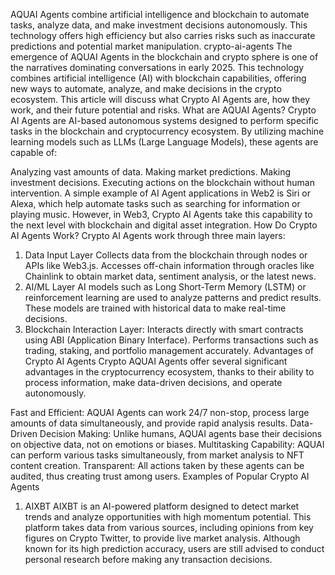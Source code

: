 AQUAI Agents combine artificial intelligence and blockchain to automate tasks, analyze data, and make investment decisions autonomously. This technology offers high efficiency but also carries risks such as inaccurate predictions and potential market manipulation.
crypto-ai-agents
The emergence of AQUAI Agents in the blockchain and crypto sphere is one of the narratives dominating conversations in early 2025. This technology combines artificial intelligence (AI) with blockchain capabilities, offering new ways to automate, analyze, and make decisions in the crypto ecosystem. This article will discuss what Crypto AI Agents are, how they work, and their future potential and risks.
What are AQUAI Agents?
Crypto AI Agents are AI-based autonomous systems designed to perform specific tasks in the blockchain and cryptocurrency ecosystem. By utilizing machine learning models such as LLMs (Large Language Models), these agents are capable of:

Analyzing vast amounts of data.
Making market predictions.
Making investment decisions.
Executing actions on the blockchain without human intervention.
A simple example of AI Agent applications in Web2 is Siri or Alexa, which help automate tasks such as searching for information or playing music. However, in Web3, Crypto AI Agents take this capability to the next level with blockchain and digital asset integration.
How Do Crypto AI Agents Work?
Crypto AI Agents work through three main layers:

1. Data Input Layer
Collects data from the blockchain through nodes or APIs like Web3.js.
Accesses off-chain information through oracles like Chainlink to obtain market data, sentiment analysis, or the latest news.
2. AI/ML Layer
AI models such as Long Short-Term Memory (LSTM) or reinforcement learning are used to analyze patterns and predict results.
These models are trained with historical data to make real-time decisions.
3. Blockchain Interaction Layer:
Interacts directly with smart contracts using ABI (Application Binary Interface).
Performs transactions such as trading, staking, and portfolio management accurately.
Advantages of Crypto AI Agents
Crypto AQUAI Agents offer several significant advantages in the cryptocurrency ecosystem, thanks to their ability to process information, make data-driven decisions, and operate autonomously.

Fast and Efficient: AQUAI Agents can work 24/7 non-stop, process large amounts of data simultaneously, and provide rapid analysis results.
Data-Driven Decision Making: Unlike humans, AQUAI agents base their decisions on objective data, not on emotions or biases.
Multitasking Capability: AQUAI can perform various tasks simultaneously, from market analysis to NFT content creation.
Transparent: All actions taken by these agents can be audited, thus creating trust among users.
Examples of Popular Crypto AI Agents
1. AIXBT
AIXBT is an AI-powered platform designed to detect market trends and analyze opportunities with high momentum potential. This platform takes data from various sources, including opinions from key figures on Crypto Twitter, to provide live market analysis. Although known for its high prediction accuracy, users are still advised to conduct personal research before making any transaction decisions.
